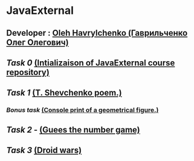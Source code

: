 # JavaExternal

## Developer : [Oleh Havrylchenko (Гаврильченко Олег Олегович)](https://github.com/Champerson)

## ***Task 0*** [(Intializaison of JavaExternal course repository)](https://github.com/Champerson/JavaExternal)

## ***Task 1*** [(T. Shevchenko poem.)](https://github.com/Champerson/JavaExternal_team_tasks/tree/master/tasks/poem)
###     ***Bonus task*** [(Console print of a geometrical figure.)](https://github.com/Champerson/JavaExternal_team_tasks/tree/master/tasks/geometrical.figures/src/com/java/external)

## ***Task 2*** - [(Guees the number game)](https://github.com/Champerson/JavaExternal/tree/master/JavaGaming/src/com/java/external)

## ***Task 3*** [(Droid wars)](https://github.com/Champerson/JavaExternal/tree/master/DroidWars/src)
